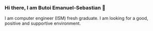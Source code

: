 ### Hi there, I am Butoi Emanuel-Sebastian 👋

I am computer engineer (ISM) fresh graduate.
I am looking for a good, positive and supportive environment.


